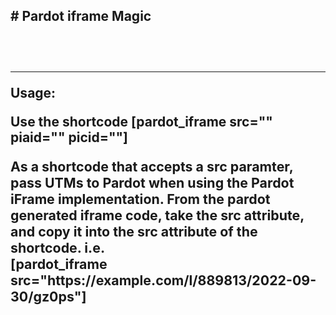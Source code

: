 <h2># Pardot iframe Magic<h2><br>
<hr>
  <p><strong>Usage:</strong></p>
  <p>Use the shortcode [pardot_iframe src="" piaid="" picid=""]</p>
 <p style="font-size:16pt;font-color:green">As a shortcode that accepts a src paramter, pass UTMs to Pardot when using the Pardot iFrame implementation. From the pardot generated iframe code, take the src attribute, and copy it into the src attribute of the shortcode. i.e. <BR> [pardot_iframe src="https://example.com/l/889813/2022-09-30/gz0ps"] </p>
